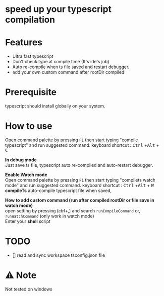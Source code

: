 # speed up your typescript compilation

# Features

- Ultra fast typescript
- Don't check type at compile time (It's ide's job)
- Auto re-compile when ts file saved and restart debugger.
- add your own custom command after rootDir compiled

# Prerequisite

typescript should install globally on your system.

# How to use

Open command palette by pressing `F1` then start typing "compile typescript" and run suggested command.
keyboard shortcut : <kbd>Ctrl</kbd> +<kbd>Alt</kbd> + <kbd>C</kbd>

**In debug mode**\
Just save ts file, typescript auto re-compiled and auto-restart debugger.

**Enable Watch mode**\
Open command palette by pressing `F1` then start typing "compilets watch mode" and run suggested command.
keyboard shortcut : <kbd>Ctrl</kbd> +<kbd>Alt</kbd> + <kbd>W</kbd>
**compileTs** auto-compile typescript file when saved,

**How to add custom command (run after compiled rootDir or file save in watch mode)**\
open setting by pressing (ctrl+,) and search `runCompileCommand` or,\
`runWatchCommand` (only work in watch mode)\
Enter your **shell** script

# TODO

- [] read and sync workspace tsconfig.json file

# ⚠️ Note

Not tested on windows
